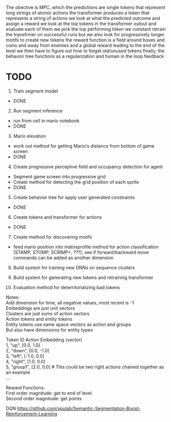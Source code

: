 


The obective is MPC, which the predictions are single tokens that represent long strings of atomic actions
the transformer produces a token that represents a string of actions
we look at what the predicted outcome and assign a reward
we look at the top tokens in the transformer outout and evaluate each of them
we pick the top performing token
we constant retrain the transfrmer on successful runs
but we also look for progressively longer motifs to create new tokens
the reward function is a field around boxes and coins and away from enemies
and a global reward leading to the end of the level
we then have to figure out how to forget old/unused tokens
finally, the behavior tree functions as a regularization and human in the loop feedback



# TODO

1. Train segment model  
 - DONE  

2. Run segment inference  
 - run from cell in mario notebook  
 - DONE  

3. Mario elevation  
 - work out method for getting Mario's distance from bottom of game screen   
 - DONE  
 
4. Create progressive perceptive field and occupancy detection for agent  
 - Segment game screen into progressive grid  
 - Create method for detecting the grid position of each sprite  
 - DONE  

5. Create behavior tree for apply user generated constraints  
 - DONE

6. Create tokens and transformer for actions  
 - DONE

7. Create method for discovering motifs
 - feed mario position into matrixprofile method for action classification (STAMP, STOMP, SCRIMP+, ???), see if forward/backward move commands can be added as another dimension  

8. Build system for training new DNNs on sequence clusters  

9. Build system for generating new tokens and retraining transformer  

10. Evaluation method for deterritorializing bad tokens  




Notes:  
Add dimension for time, all negative values, most recent is -1  
Embeddings are just unit vectors  
Clusters are just sums of action vectors  
Action tokens and entity tokens  
Entity tokens use same space vectors as action and groups  
But also have dimensions for entity types  


Token ID Action Embedding (vector)  
1, "up",     [0.0, 1.0]  
2, "down",   [0.0, -1.0]  
3, "left",   [-1.0, 0.0]  
4, "right",  [1.0, 0.0]  
5, "group1", [2.0, 0.0] # This could be two right actions chained together as an example  
....  


Reward Functions:  
First order magnitude: get to end of level  
Second order magnitude: get points  



DQN
https://github.com/vpulab/Semantic-Segmentation-Boost-Reinforcement-Learning

